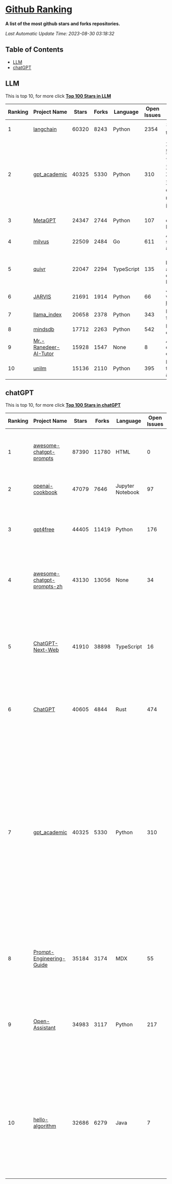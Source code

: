 [Github Ranking](./README.md)
==========

**A list of the most github stars and forks repositories.**

*Last Automatic Update Time: 2023-08-30 03:18:32*

## Table of Contents
 * [LLM](#LLM)
 * [chatGPT](#chatGPT)

## LLM

This is top 10, for more click **[Top 100 Stars in LLM](Top100/LLM.md)**

| Ranking | Project Name | Stars | Forks | Language | Open Issues | Description | Last Commit |
| ------- | ------------ | ----- | ----- | -------- | ----------- | ----------- | ----------- |
| 1 | [langchain](https://github.com/langchain-ai/langchain) | 60320 | 8243 | Python | 2354 | ⚡ Building applications with LLMs through composability ⚡ | 2023-08-30T02:51:35Z |
| 2 | [gpt_academic](https://github.com/binary-husky/gpt_academic) | 40325 | 5330 | Python | 310 | 为ChatGPT/GLM提供图形交互界面，特别优化论文阅读/润色/写作体验，模块化设计，支持自定义快捷按钮&函数插件，支持Python和C++等项目剖析&自译解功能，PDF/LaTex论文翻译&总结功能，支持并行问询多种LLM模型，支持chatglm2等本地模型。兼容文心一言, moss, llama2, rwkv, claude2, 通义千问, 书生, 讯飞星火等。 | 2023-08-30T00:37:06Z |
| 3 | [MetaGPT](https://github.com/geekan/MetaGPT) | 24347 | 2744 | Python | 107 | 🌟 The Multi-Agent Framework: Given one line Requirement, return PRD, Design, Tasks, Repo | 2023-08-29T16:40:27Z |
| 4 | [milvus](https://github.com/milvus-io/milvus) | 22509 | 2484 | Go | 611 | A cloud-native vector database, storage for next generation AI applications | 2023-08-30T03:16:47Z |
| 5 | [quivr](https://github.com/StanGirard/quivr) | 22047 | 2294 | TypeScript | 135 | 🧠 Your Second Brain supercharged by Generative AI 🧠 Dump all your files and chat with your personal assistant on your files & more using GPT 3.5/4, Private, Anthropic, VertexAI, LLMs... | 2023-08-29T16:34:20Z |
| 6 | [JARVIS](https://github.com/microsoft/JARVIS) | 21691 | 1914 | Python | 66 | JARVIS, a system to connect LLMs with ML community. Paper: https://arxiv.org/pdf/2303.17580.pdf | 2023-08-25T17:23:43Z |
| 7 | [llama_index](https://github.com/jerryjliu/llama_index) | 20658 | 2378 | Python | 343 | LlamaIndex (GPT Index) is a data framework for your LLM applications | 2023-08-30T01:48:26Z |
| 8 | [mindsdb](https://github.com/mindsdb/mindsdb) | 17712 | 2263 | Python | 542 | MindsDB connects AI models to databases. | 2023-08-30T00:35:54Z |
| 9 | [Mr.-Ranedeer-AI-Tutor](https://github.com/JushBJJ/Mr.-Ranedeer-AI-Tutor) | 15928 | 1547 | None | 8 | A GPT-4 AI Tutor Prompt for customizable personalized learning experiences. | 2023-08-16T07:06:21Z |
| 10 | [unilm](https://github.com/microsoft/unilm) | 15136 | 2110 | Python | 395 | Large-scale Self-supervised Pre-training Across Tasks, Languages, and Modalities | 2023-08-29T14:07:57Z |


## chatGPT

This is top 10, for more click **[Top 100 Stars in chatGPT](Top100/chatGPT.md)**

| Ranking | Project Name | Stars | Forks | Language | Open Issues | Description | Last Commit |
| ------- | ------------ | ----- | ----- | -------- | ----------- | ----------- | ----------- |
| 1 | [awesome-chatgpt-prompts](https://github.com/f/awesome-chatgpt-prompts) | 87390 | 11780 | HTML | 0 | This repo includes ChatGPT prompt curation to use ChatGPT better. | 2023-08-30T00:01:45Z |
| 2 | [openai-cookbook](https://github.com/openai/openai-cookbook) | 47079 | 7646 | Jupyter Notebook | 97 | Examples and guides for using the OpenAI API | 2023-08-30T00:50:15Z |
| 3 | [gpt4free](https://github.com/xtekky/gpt4free) | 44405 | 11419 | Python | 176 | The official gpt4free repository \| various collection of powerful language models | 2023-08-29T16:55:56Z |
| 4 | [awesome-chatgpt-prompts-zh](https://github.com/PlexPt/awesome-chatgpt-prompts-zh) | 43130 | 13056 | None | 34 | ChatGPT 中文调教指南。各种场景使用指南。学习怎么让它听你的话。 | 2023-08-08T04:36:57Z |
| 5 | [ChatGPT-Next-Web](https://github.com/Yidadaa/ChatGPT-Next-Web) | 41910 | 38898 | TypeScript | 16 | A well-designed cross-platform ChatGPT UI (Web / PWA / Linux / Win / MacOS). 一键拥有你自己的跨平台 ChatGPT 应用。 | 2023-08-29T11:47:02Z |
| 6 | [ChatGPT](https://github.com/lencx/ChatGPT) | 40605 | 4844 | Rust | 474 | 🔮 ChatGPT Desktop Application (Mac, Windows and Linux) | 2023-08-03T13:51:54Z |
| 7 | [gpt_academic](https://github.com/binary-husky/gpt_academic) | 40325 | 5330 | Python | 310 | 为ChatGPT/GLM提供图形交互界面，特别优化论文阅读/润色/写作体验，模块化设计，支持自定义快捷按钮&函数插件，支持Python和C++等项目剖析&自译解功能，PDF/LaTex论文翻译&总结功能，支持并行问询多种LLM模型，支持chatglm2等本地模型。兼容文心一言, moss, llama2, rwkv, claude2, 通义千问, 书生, 讯飞星火等。 | 2023-08-30T00:37:06Z |
| 8 | [Prompt-Engineering-Guide](https://github.com/dair-ai/Prompt-Engineering-Guide) | 35184 | 3174 | MDX | 55 | 🐙 Guides, papers, lecture, notebooks and resources for prompt engineering | 2023-08-29T21:37:53Z |
| 9 | [Open-Assistant](https://github.com/LAION-AI/Open-Assistant) | 34983 | 3117 | Python | 217 | OpenAssistant is a chat-based assistant that understands tasks, can interact with third-party systems, and retrieve information dynamically to do so. | 2023-08-29T19:06:57Z |
| 10 | [hello-algorithm](https://github.com/geekxh/hello-algorithm) | 32686 | 6279 | Java | 7 | 🌍 针对小白的算法训练 \| 包括四部分：①.大厂面经 ②.力扣图解  ③.千本开源电子书 ④.百张技术思维导图（项目花了上百小时，希望可以点 star 支持，🌹感谢~）推荐免费ChatGPT使用网站 | 2023-06-13T04:13:17Z |

